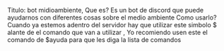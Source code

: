 Titulo: bot midioambiente,
Que es? Es un bot de discord que puede ayudarnos con diferentes cosas sobre el medio ambiente
Como usarlo?
Cuando ya estemos adentro del servidor hay que utilizar este simbolo $ alante de el comando que van a utilizar , Yo recomiendo usen este el comando de $ayuda para que les diga la lista de comandos 

